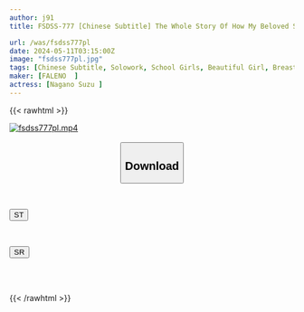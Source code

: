 ```yaml
---
author: j91
title: FSDSS-777 [Chinese Subtitle] The Whole Story Of How My Beloved Slender Ponytailed Girlfriend From The Track And Field Club Was Trained And Used As A Meat Masturbator By A Nasty Senior. Suzu Nagano

url: /was/fsdss777pl
date: 2024-05-11T03:15:00Z
image: "fsdss777pl.jpg"
tags: [Chinese Subtitle, Solowork, School Girls, Beautiful Girl, Breasts, Slender, Cuckold	]
maker: [FALENO  ]
actress: [Nagano Suzu ]
---
```



{{< rawhtml >}}

<div class="video" data-videoid="yPgvMmAl39FkZJ">
    <a href="javascript:;">
        <img src="/was/fsdss777pl/fsdss777pl.jpg" width="WIDTH" height="HEIGHT" alt="fsdss777pl.mp4" loading="lazy">
    </a>
</div>

<script type="text/javascript" src="https://j91.asia/asset/on-demand-st.js"></script>

<br>
  <link rel="stylesheet" href="https://j91.asia/asset/bs5.css">
  
  <center>
  <button class="btn btn-primary" type="button" data-bs-toggle="collapse" data-bs-target=".multi-collapse" aria-expanded="false" aria-controls="multiCollapseExample1 multiCollapseExample2"><h2>Download</h2></button></center>
</p>
<div class="row">
  <div class="col">
    <div class="collapse multi-collapse" id="multiCollapseExample1">
      <div class="card card-body">
	      	      <br>
<div class="buttons">  
<p><a href="https://streamtape.to/v/yPgvMmAl39FkZJ" target="_blank"><button class="btn-hover color-3"><i class="fa fa-download"></i> ST</button></a></p></div>
    </div>
  </div>
</div>
  <div class="col">
    <div class="collapse multi-collapse" id="multiCollapseExample2">
      <div class="card card-body">
	      <br>
<div class="buttons">
<p><a href="https://rubystm.com/pftw819ht3tr" target="_blank"><button class="btn-hover color-9"><i class="fa fa-download"></i> SR</button></a></p></div>
<br><br>
      </div>
    </div>
  </div>
</div>

{{< /rawhtml >}}